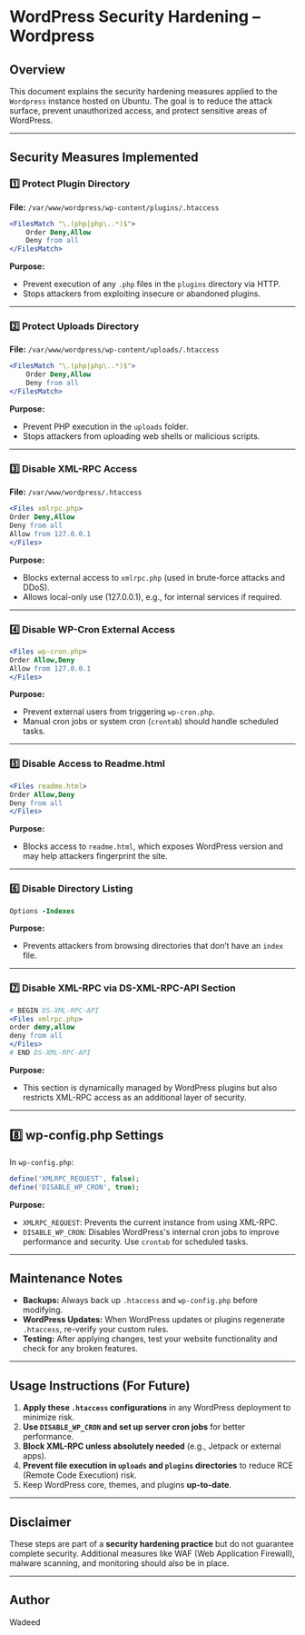 

# WordPress Security Hardening – Wordpress

## Overview

This document explains the security hardening measures applied to the `Wordpress` instance hosted on Ubuntu.
The goal is to reduce the attack surface, prevent unauthorized access, and protect sensitive areas of WordPress.

---

## Security Measures Implemented

### 1️⃣ **Protect Plugin Directory**

**File:** `/var/www/wordpress/wp-content/plugins/.htaccess`

```apache
<FilesMatch "\.(php|php\..*)$">
    Order Deny,Allow
    Deny from all
</FilesMatch>
```

**Purpose:**

* Prevent execution of any `.php` files in the `plugins` directory via HTTP.
* Stops attackers from exploiting insecure or abandoned plugins.

---

### 2️⃣ **Protect Uploads Directory**

**File:** `/var/www/wordpress/wp-content/uploads/.htaccess`

```apache
<FilesMatch "\.(php|php\..*)$">
    Order Deny,Allow
    Deny from all
</FilesMatch>
```

**Purpose:**

* Prevent PHP execution in the `uploads` folder.
* Stops attackers from uploading web shells or malicious scripts.

---

### 3️⃣ **Disable XML-RPC Access**

**File:** `/var/www/wordpress/.htaccess`

```apache
<Files xmlrpc.php>
Order Deny,Allow
Deny from all
Allow from 127.0.0.1
</Files>
```

**Purpose:**

* Blocks external access to `xmlrpc.php` (used in brute-force attacks and DDoS).
* Allows local-only use (127.0.0.1), e.g., for internal services if required.

---

### 4️⃣ **Disable WP-Cron External Access**

```apache
<Files wp-cron.php>
Order Allow,Deny
Allow from 127.0.0.1
</Files>
```

**Purpose:**

* Prevent external users from triggering `wp-cron.php`.
* Manual cron jobs or system cron (`crontab`) should handle scheduled tasks.

---

### 5️⃣ **Disable Access to Readme.html**

```apache
<Files readme.html>
Order Allow,Deny
Deny from all
</Files>
```

**Purpose:**

* Blocks access to `readme.html`, which exposes WordPress version and may help attackers fingerprint the site.

---

### 6️⃣ **Disable Directory Listing**

```apache
Options -Indexes
```

**Purpose:**

* Prevents attackers from browsing directories that don’t have an `index` file.

---

### 7️⃣ **Disable XML-RPC via DS-XML-RPC-API Section**

```apache
# BEGIN DS-XML-RPC-API
<Files xmlrpc.php>
order deny,allow
deny from all
</Files>
# END DS-XML-RPC-API
```

**Purpose:**

* This section is dynamically managed by WordPress plugins but also restricts XML-RPC access as an additional layer of security.

---

## 8️⃣ **wp-config.php Settings**

In `wp-config.php`:

```php
define('XMLRPC_REQUEST', false);
define('DISABLE_WP_CRON', true);
```

**Purpose:**

* `XMLRPC_REQUEST`: Prevents the current instance from using XML-RPC.
* `DISABLE_WP_CRON`: Disables WordPress's internal cron jobs to improve performance and security. Use `crontab` for scheduled tasks.

---

## Maintenance Notes

* **Backups:** Always back up `.htaccess` and `wp-config.php` before modifying.
* **WordPress Updates:** When WordPress updates or plugins regenerate `.htaccess`, re-verify your custom rules.
* **Testing:** After applying changes, test your website functionality and check for any broken features.

---

## Usage Instructions (For Future)

1. **Apply these `.htaccess` configurations** in any WordPress deployment to minimize risk.
2. **Use `DISABLE_WP_CRON` and set up server cron jobs** for better performance.
3. **Block XML-RPC unless absolutely needed** (e.g., Jetpack or external apps).
4. **Prevent file execution in `uploads` and `plugins` directories** to reduce RCE (Remote Code Execution) risk.
5. Keep WordPress core, themes, and plugins **up-to-date**.

---

## Disclaimer

These steps are part of a **security hardening practice** but do not guarantee complete security. Additional measures like WAF (Web Application Firewall), malware scanning, and monitoring should also be in place.

---

## Author
Wadeed
